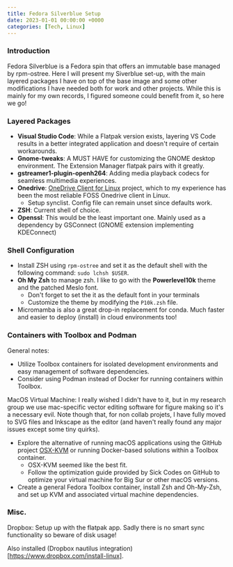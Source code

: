 ```yaml
---
title: Fedora Silverblue Setup
date: 2023-01-01 00:00:00 +0000
categories: [Tech, Linux]
---
```


### Introduction

Fedora Silverblue is a Fedora spin that offers an immutable base managed by rpm-ostree.
Here I will present my Siverblue set-up, with the main layered packages I have on top of the base image and some other modifications I have needed both for work and other projects. While this is mainly for my own records, I figured someone could benefit from it, so here we go!

### Layered Packages

- **Visual Studio Code**: While a Flatpak version exists, layering VS Code results in a better integrated application and doesn't require of certain workarounds.
- **Gnome-tweaks**: A MUST HAVE for customizing the GNOME desktop environment. The Extension Manager flatpak pairs with it greatly.
- **gstreamer1-plugin-openh264**: Adding media playback codecs for seamless multimedia experiences.
- **Onedrive**: [OneDrive Client for Linux](https://github.com/abraunegg/onedrive) project, which to my experience has been the most reliable FOSS Onedrive client in Linux.
    - Setup synclist. Config file can remain unset since defaults work. 
- **ZSH**: Current shell of choice.
- **Openssl**: This would be the least important one. Mainly used as a dependency by GSConnect (GNOME extension implementing KDEConnect)

### Shell Configuration

- Install ZSH using `rpm-ostree` and set it as the default shell with the following command: `sudo lchsh $USER`.
- **Oh My Zsh** to manage zsh. I like to go with the **Powerlevel10k** theme and the patched Meslo font.
    - Don't forget to set the it as the default font in your terminals
    - Customize the theme by modifying the `P10k.zsh` file.
- Micromamba is also a great drop-in replacement for conda. Much faster and easier to deploy (install) in cloud environments too!

### Containers with Toolbox and Podman

General notes:

- Utilize Toolbox containers for isolated development environments and easy management of software dependencies.
- Consider using Podman instead of Docker for running containers within Toolbox.

MacOS Virtual Machine: I really wished I didn't have to it, but in my research group we use mac-specific vector editing software for figure making so it's a necessary evil. Note though that, for non collab projets, I have fully moved to SVG files and Inkscape as the editor (and haven't really found any major issues except some tiny quirks).

- Explore the alternative of running macOS applications using the GitHub project [OSX-KVM](https://github.com/kholia/OSX-KVM) or running Docker-based solutions within a Toolbox container.
    - OSX-KVM seemed like the best fit.
    - Follow the optimization guide provided by Sick Codes on GitHub to optimize your virtual machine for Big Sur or other macOS versions.
- Create a general Fedora Toolbox container, install Zsh and Oh-My-Zsh, and set up KVM and associated virtual machine dependencies.

### Misc.

Dropbox: Setup up with the flatpak app. Sadly there is no smart sync functionality so beware of disk usage! 

Also installed (Dropbox nautilus integration)[https://www.dropbox.com/install-linux].